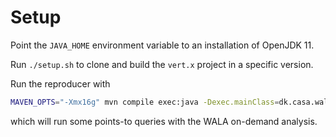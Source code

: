 # Setup

Point the `JAVA_HOME` environment variable to an installation of OpenJDK 11.

Run `./setup.sh` to clone and build the `vert.x` project in a specific version.

Run the reproducer with 

```bash
MAVEN_OPTS="-Xmx16g" mvn compile exec:java -Dexec.mainClass=dk.casa.wala.reproducer.App
```

which will run some points-to queries with the WALA on-demand analysis. 